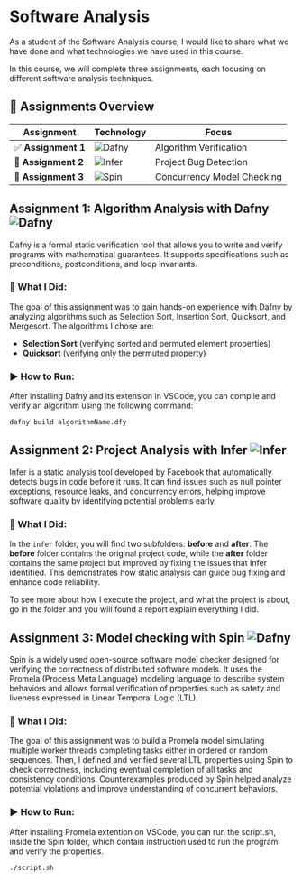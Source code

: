 # Software Analysis

As a student of the Software Analysis course, I would like to share what we have done and what technologies we have used in this course.  

In this course, we will complete three assignments, each focusing on different software analysis techniques.

## 📌 Assignments Overview

| Assignment | Technology | Focus |
|-----------|------------|-------|
| ✅ **Assignment 1** | ![Dafny](https://img.shields.io/badge/Dafny-Formal%20Verification-blue) | Algorithm Verification |
| 🔧 **Assignment 2** | ![Infer](https://img.shields.io/badge/Infer-Static%20Analyzer-lightgrey?logo=facebook) | Project Bug Detection |
| 🔄 **Assignment 3** | ![Spin](https://img.shields.io/badge/Spin-Model%20Checker-brightgreen) | Concurrency Model Checking |


## Assignment 1: Algorithm Analysis with Dafny ![Dafny](https://img.shields.io/badge/-Dafny-blue)

Dafny is a formal static verification tool that allows you to write and verify programs with mathematical guarantees. It supports specifications such as preconditions, postconditions, and loop invariants.  

### 🧠 What I Did:
The goal of this assignment was to gain hands-on experience with Dafny by analyzing algorithms such as Selection Sort, Insertion Sort, Quicksort, and Mergesort. The algorithms I chose are:

- **Selection Sort** (verifying sorted and permuted element properties)  
- **Quicksort** (verifying only the permuted property)  

### ▶️ How to Run:

After installing Dafny and its extension in VSCode, you can compile and verify an algorithm using the following command:

```sh
dafny build algorithmName.dfy
```
 
## Assignment 2: Project Analysis with Infer ![Infer](https://img.shields.io/badge/Infer-Static%20Analyzer-lightgrey?logo=facebook)

Infer is a static analysis tool developed by Facebook that automatically detects bugs in code before it runs. It can find issues such as null pointer exceptions, resource leaks, and concurrency errors, helping improve software quality by identifying potential problems early.

### 🧠 What I Did:
In the `infer` folder, you will find two subfolders: **before** and **after**. The **before** folder contains the original project code, while the **after** folder contains the same project but improved by fixing the issues that Infer identified. This demonstrates how static analysis can guide bug fixing and enhance code reliability.

To see more about how I execute the project, and what the project is about, go in the folder and you will found a report explain everything I did.


## Assignment 3: Model checking with Spin ![Dafny](https://img.shields.io/badge/Dafny-Formal%20Verification-blue)

Spin is a widely used open-source software model checker designed for verifying the correctness of distributed software models. It uses the Promela (Process Meta Language) modeling language to describe system behaviors and allows formal verification of properties such as safety and liveness expressed in Linear Temporal Logic (LTL).

### 🧠 What I Did:
The goal of this assignment was to build a Promela model simulating multiple worker threads completing tasks either in ordered or random sequences. Then, I defined and verified several LTL properties using Spin to check correctness, including eventual completion of all tasks and consistency conditions. Counterexamples produced by Spin helped analyze potential violations and improve understanding of concurrent behaviors.

### ▶️ How to Run:
After installing Promela extention on VSCode, you can run the script.sh, inside the Spin folder, which contain instruction used to run the program and verify the properties.
```sh
./script.sh
```

